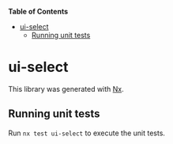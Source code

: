 <!-- START doctoc generated TOC please keep comment here to allow auto update -->
<!-- DON'T EDIT THIS SECTION, INSTEAD RE-RUN doctoc TO UPDATE -->
**Table of Contents**

- [ui-select](#ui-select)
  - [Running unit tests](#running-unit-tests)

<!-- END doctoc generated TOC please keep comment here to allow auto update -->

# ui-select

This library was generated with [Nx](https://nx.dev).


## Running unit tests

Run `nx test ui-select` to execute the unit tests.

